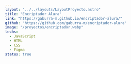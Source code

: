 ```yaml
---
layout: "../../layouts/LayoutProyecto.astro"
title: "Encriptador Alura"
link: "https://gaburra-m.github.io/encriptador-alura/"
github: "https://github.com/gaburra-m/encriptador-alura"
image: "/proyectos/encriptador.webp"
techs:
  - JavaScript
  - HTML
  - CSS
  - Figma
status: true
---
```

